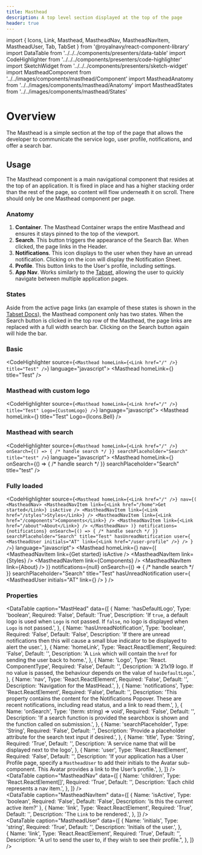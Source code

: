 ```yaml
---
title: Masthead
description: A top level section displayed at the top of the page
header: true
---
```


import { Icons, Link, Masthead, MastheadNav, MastheadNavItem, MastheadUser, Tab, TabSet } from '@royalnavy/react-component-library'
import DataTable from '../../../components/presenters/data-table'
import CodeHighlighter from '../../../components/presenters/code-highlighter'
import SketchWidget from '../../../components/presenters/sketch-widget'
import MastheadComponent from '../../images/components/masthead/Component'
import MastheadAnatomy from '../../images/components/masthead/Anatomy'
import MastheadStates from '../../images/components/masthead/States'


# Overview
The Masthead is a simple section at the top of the page that allows the developer to communicate the service logo, user profile, notifications, and offer a search bar.

<MastheadComponent />

## Usage

<TabSet>

<Tab title="Design">

  <SketchWidget name="Masthead" href="/design-system.sketch" />

  The Masthead component is a main navigational component that resides at the top of an application. It is fixed in place and has a higher stacking order than the rest of the page, so content will flow underneath it on scroll. There should only be one Masthead component per page.

  ### Anatomy

  <MastheadAnatomy />

  1. **Container**. The Masthead Container wraps the entire Masthead and ensures it stays pinned to the top of the viewport.
  2. **Search**. This button triggers the appearance of the Search Bar. When clicked, the page links in the Header.
  3. **Notifications**. This icon displays to the user when they have an unread notification. Clicking on the icon will display the Notification Sheet.
  4. **Profile**. This button links to the User's profile, including settings.
  5. **App Nav**. Works similarly to the [Tabset](/components/tab-set/), allowing the user to quickly navigate between multiple application pages.

### States
Aside from the active page links (an example of these states is shown in the [Tabset Docs](/components/tab-set/)), the Masthead component only has two states. When the Search button is clicked in the top row of the Masthead, the page links are replaced with a full width search bar. Clicking on the Search button again will hide the bar.
<MastheadStates />

</Tab>


<Tab title="Develop">

### Basic
<CodeHighlighter source={`<Masthead
  homeLink={<Link href="/" />}
  title="Test"
/>`} language="javascript">
<Masthead
  homeLink={<Link href="/" />}
  title="Test"
/>
</CodeHighlighter>

### Masthead with custom logo
<CodeHighlighter source={`<Masthead
  homeLink={<Link href="/" />}
  title="Test"
  Logo={CustomLogo}
/>`} language="javascript">
<Masthead
  homeLink={<Link href="/" />}
  title="Test"
  Logo={Icons.Bell}
/>
</CodeHighlighter>

### Masthead with search
<CodeHighlighter source={`<Masthead
  homeLink={<Link href="/" />}
  onSearch={() => { /* handle search */ }}
  searchPlaceholder="Search"
  title="test"
/>`} language="javascript">
<Masthead
  homeLink={<Link href="/" />}
  onSearch={() => { /* handle search */ }}
  searchPlaceholder="Search"
  title="test"
/>
</CodeHighlighter>

### Fully loaded
<CodeHighlighter source={`<Masthead
  homeLink={<Link href="/" />}
  nav={(
    <MastheadNav>
      <MastheadNavItem link={<Link href="/home">Get started</Link>} isActive />
      <MastheadNavItem link={<Link href="/styles">Styles</Link>} />
      <MastheadNavItem link={<Link href="/components">Components</Link>} />
      <MastheadNavItem link={<Link href="/about">About</Link>} />
    </MastheadNav>
  )}
  notifications={notifications}
  onSearch={() => { /* handle search */ }}
  searchPlaceholder="Search"
  title="Test"
  hasUnreadNotification
  user={
    <MastheadUser initials="AT" link={<Link href="/user-profile" />} />
  }
/>`} language="javascript">
<Masthead
  homeLink={<Link href="/" />}
  nav={(
    <MastheadNav>
      <MastheadNavItem link={<Link href="/home">Get started</Link>} isActive />
      <MastheadNavItem link={<Link href="/styles">Styles</Link>} />
      <MastheadNavItem link={<Link href="/components">Components</Link>} />
      <MastheadNavItem link={<Link href="/about">About</Link>} />
    </MastheadNav>
  )}
  notifications={null}
  onSearch={() => { /* handle search */ }}
  searchPlaceholder="Search"
  title="Test"
  hasUnreadNotification
  user={
    <MastheadUser initials="AT" link={<Link href="/user-profile" />} />
  }
/>
</CodeHighlighter>

### Properties
<DataTable caption="MastHead" data={[
  {
    Name: 'hasDefaultLogo',
    Type: 'boolean',
    Required: 'False',
    Default: 'True',
    Description: 'If `true`, a default logo is used when `Logo` is not passed. If `false`, no logo is displayed when `Logo` is not passed.',
  },
  {
    Name: 'hasUnreadNotification',
    Type: 'boolean',
    Required: 'False',
    Default: 'False',
    Description: 'If there are unread notifications then this will cause a small blue indicator to be displayed to alert the user.',
  },
  {
    Name: 'homeLink',
    Type: 'React.ReactElement<LinkTypes>',
    Required: 'False',
    Default: '',
    Description: 'A `Link` which will contain the `href` for sending the user back to home.',
  },
  {
    Name: 'Logo',
    Type: 'React. ComponentType',
    Required: 'False',
    Default: '',
    Description: 'A 21x19 logo. If no value is passed, the behaviour depends on the value of `hasDefaultLogo`.',
  },
  {
    Name: 'nav',
    Type: 'React.ReactElement<ScrollableNavProps>',
    Required: 'False',
    Default: '',
    Description: 'Navigation for the MastHead.',
  },
  {
    Name: 'notifications',
    Type: 'React.ReactElement<NotificationsProps>',
    Required: 'False',
    Default: '',
    Description: 'This property contains the content for the Notifications Popover. These are recent notifications, including read status, and a link to read them.',
  },
  {
    Name: 'onSearch',
    Type: '(term: string) => void',
    Required: 'False',
    Default: '',
    Description: 'If a search function is provided the searchbox is shown and the function called on submission.',
  },
  {
    Name: 'searchPlaceholder',
    Type: 'String',
    Required: 'False',
    Default: '',
    Description: 'Provide a placeholder attribute for the search text input if desired.',
  },
  {
    Name: 'title',
    Type: 'String',
    Required: 'True',
    Default: '',
    Description: 'A service name that will be displayed next to the logo',
  },
  {
    Name: 'user',
    Type: 'React.ReactElement<MastheadUserProps>',
    Required: 'False',
    Default: '',
    Description: 'If your application has a User Profile page, specify a `MastheadUser` to add their initials to the Avatar sub-component. This Avatar provides a link to the User’s profile.',
  },
]} />
<br />
<DataTable caption="MastheadNav" data={[
  {
    Name: 'children',
    Type: 'React.ReactElement<ScrollableNavItemProps>[]',
    Required: 'True',
    Default: '',
    Description: 'Each child represents a nav item.',
  },
]} />
<br />
<DataTable caption="MastheadNavItem" data={[
  {
    Name: 'isActive',
    Type: 'boolean',
    Required: 'False',
    Default: 'False',
    Description: 'Is this the current active item?'
  },
  {
    Name: 'link',
    Type: 'React.ReactElement<LinkTypes>',
    Required: 'True',
    Default: '',
    Description: 'The `Link` to be rendered.',
  },
]} />
<br />
<DataTable caption="MastheadUser" data={[
  {
    Name: 'initials',
    Type: 'string',
    Required: 'True',
    Default: '',
    Description: 'Initials of the user.',
  },  
  {
    Name: 'link',
    Type: 'React.ReactElement<LinkTypes>',
    Required: 'True',
    Default: '',
    Description: "A url to send the user to, if they wish to see their profile.",
  },
]} />
</Tab>
</TabSet>
